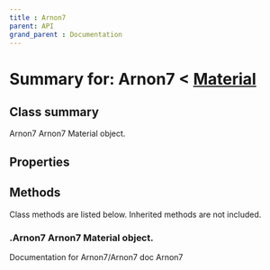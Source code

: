 ```yaml
---
title : Arnon7
parent: API
grand_parent : Documentation
---
```

# Summary for: **Arnon7**  < [Material](Material.html)

## Class summary

Arnon7 Arnon7 Material object.

## Properties


## Methods

Class methods are listed below. Inherited methods are not included.

### .**Arnon7** **Arnon7** Material object.
Documentation for Arnon7/Arnon7
doc Arnon7


